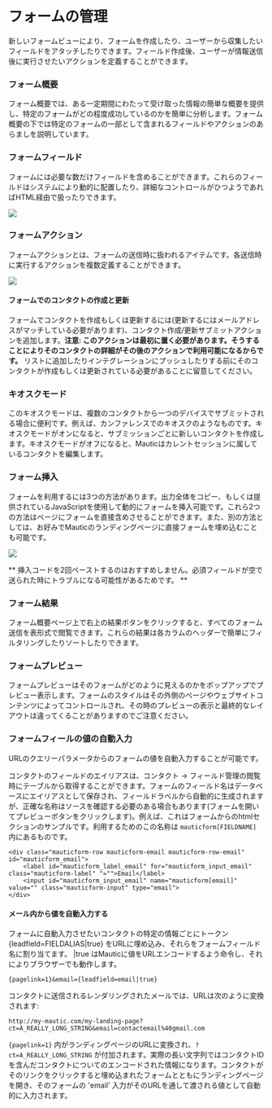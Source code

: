 # フォームの管理

新しいフォームビューにより、フォームを作成したり、ユーザーから収集したいフィールドをアタッチしたりできます。フィールド作成後、ユーザーが情報送信後に実行させたいアクションを定義することができます。

### フォーム概要

フォーム概要では、ある一定期間にわたって受け取った情報の簡単な概要を提供し、特定のフォームがどの程度成功しているのかを簡単に分析します。フォーム概要の下では特定のフォームの一部として含まれるフィールドやアクションのあらましを説明しています。

### フォームフィールド

フォームには必要な数だけフィールドを含めることができます。これらのフィールドはシステムにより動的に配置したり、詳細なコントロールがひつようであればHTML経由で扱ったりできます。

![](/forms/media/new-form.jpg)

### フォームアクション

フォームアクションとは、フォームの送信時に扱われるアイテムです。各送信時に実行するアクションを複数定義することができます。

![](/forms/media/form-actions.jpg)

#### フォームでのコンタクトの作成と更新 ####

フォームでコンタクトを作成もしくは更新するには(更新するにはメールアドレスがマッチしている必要があります)、コンタクト作成/更新サブミットアクションを追加します。**注意: このアクションは最初に置く必要があります。そうすることによりそのコンタクトの詳細がその後のアクションで利用可能になるからです。** リストに追加したりインテグレーションにプッシュしたりする前にそのコンタクトが作成もしくは更新されている必要があることに留意してください。

### キオスクモード

このキオスクモードは、複数のコンタクトから一つのデバイスでサブミットされる場合に便利です。例えば、カンファレンスでのキオスクのようなものです。キオスクモードがオンになると、サブミッションごとに新しいコンタクトを作成します。キオスクモードがオフになると、Mauticはカレントセッションに属しているコンタクトを編集します。

### フォーム挿入

フォームを利用するには3つの方法があります。出力全体をコピー、もしくは提供されているJavaScriptを使用して動的にフォームを挿入可能です。これら2つの方法はページにフォームを直接含めさせることができます。また、別の方法としては、お好みでMauticのランディングページに直接フォームを埋め込むことも可能です。

![](http://drop.dbh.li/image/2M1q3T2T0Z0u/Image%202014-11-17%20at%204.20.56%20PM.png)

** 挿入コードを2回ペーストするのはおすすめしません。必須フィールドが空で送られた時にトラブルになる可能性があるためです。 **

### フォーム結果

フォーム概要ページ上で右上の結果ボタンをクリックすると、すべてのフォーム送信を表形式で閲覧できます。これらの結果は各カラムのヘッダーで簡単にフィルタリングしたりソートしたりできます。

### フォームプレビュー

フォームプレビューはそのフォームがどのように見えるのかをポップアップでプレビュー表示します。フォームのスタイルはその外側のページやウェブサイトコンテンツによってコントロールされ、その時のプレビューの表示と最終的なレイアウトは違ってくることがありますのでご注意ください。

### フォームフィールの値の自動入力

URLのクエリーパラメータからのフォームの値を自動入力することが可能です。

コンタクトのフィールドのエイリアスは、コンタクト -> フィールド管理の閲覧時にテーブルから取得することができます。フォームのフィールド名はデータベースにエイリアスとして保存され、フィールドラベルから自動的に生成されますが、正確な名称はソースを確認する必要のある場合もあります(フォームを開いてプレビューボタンをクリックします)。例えば、これはフォームからのhtmlセクションのサンプルです。利用するためのこの名称は `mauticform[FIELDNAME]` 内にあるものです。

```
<div class="mauticform-row mauticform-email mauticform-row-email" id="mauticform_email">
    <label id="mauticform_label_email" for="mauticform_input_email" class="mauticform-label" "="">Email</label>
    <input id="mauticform_input_email" name="mauticform[email]" value="" class="mauticform-input" type="email">
</div>
```

#### メール内から値を自動入力する

フォームに自動入力させたいコンタクトの特定の情報ごとにトークン {leadfield=FIELDALIAS|true} をURLに埋め込み、それらをフォームフィールド名に割り当てます。 |true はMauticに値をURLエンコードするよう命令し、それによりブラウザーでも動作します。
```
{pagelink=1}&email={leadfield=email|true}
```
コンタクトに送信されるレンダリングされたメールでは、URLは次のように変換されます:
```
http://my-mautic.com/my-landing-page?ct=A_REALLY_LONG_STRING&email=contactemail%40gmail.com
```
 `{pagelink=1}` 内がランディングページのURLに変換され、`?ct=A_REALLY_LONG_STRING` が付加されます。実際の長い文字列ではコンタクトIDを含んだコンタクトについてのエンコードされた情報になります。コンタクトがそのリンクをクリックすると埋め込まれたフォームとともにランディングページを開き、そのフォームの 'email' 入力がそのURLを通して渡される値として自動的に入力されます。
